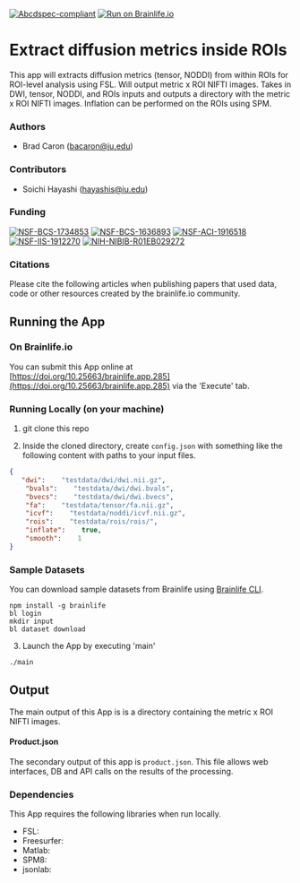 [![Abcdspec-compliant](https://img.shields.io/badge/ABCD_Spec-v1.1-green.svg)](https://github.com/brain-life/abcd-spec)
[![Run on Brainlife.io](https://img.shields.io/badge/Brainlife-brainlife.app.285-blue.svg)](https://doi.org/10.25663/brainlife.app.285)

# Extract diffusion metrics inside ROIs 

This app will extracts diffusion metrics (tensor, NODDI) from within ROIs for ROI-level analysis using FSL. Will output metric x ROI NIFTI images. Takes in DWI, tensor, NODDI, and ROIs inputs and outputs a directory with the metric x ROI NIFTI images. Inflation can be performed on the ROIs using SPM. 

### Authors 

- Brad Caron (bacaron@iu.edu) 

### Contributors 

- Soichi Hayashi (hayashis@iu.edu) 

### Funding 

[![NSF-BCS-1734853](https://img.shields.io/badge/NSF_BCS-1734853-blue.svg)](https://nsf.gov/awardsearch/showAward?AWD_ID=1734853)
[![NSF-BCS-1636893](https://img.shields.io/badge/NSF_BCS-1636893-blue.svg)](https://nsf.gov/awardsearch/showAward?AWD_ID=1636893)
[![NSF-ACI-1916518](https://img.shields.io/badge/NSF_ACI-1916518-blue.svg)](https://nsf.gov/awardsearch/showAward?AWD_ID=1916518)
[![NSF-IIS-1912270](https://img.shields.io/badge/NSF_IIS-1912270-blue.svg)](https://nsf.gov/awardsearch/showAward?AWD_ID=1912270)
[![NIH-NIBIB-R01EB029272](https://img.shields.io/badge/NIH_NIBIB-R01EB029272-green.svg)](https://grantome.com/grant/NIH/R01-EB029272-01)

### Citations 

Please cite the following articles when publishing papers that used data, code or other resources created by the brainlife.io community. 

 

## Running the App 

### On Brainlife.io 

You can submit this App online at [https://doi.org/10.25663/brainlife.app.285](https://doi.org/10.25663/brainlife.app.285) via the 'Execute' tab. 

### Running Locally (on your machine) 

1. git clone this repo 

2. Inside the cloned directory, create `config.json` with something like the following content with paths to your input files. 

```json 
{
   "dwi":    "testdata/dwi/dwi.nii.gz",
    "bvals":    "testdata/dwi/dwi.bvals",
    "bvecs":    "testdata/dwi/dwi.bvecs",
    "fa":    "testdata/tensor/fa.nii.gz",
    "icvf":    "testdata/noddi/icvf.nii.gz",
    "rois":    "testdata/rois/rois/",
    "inflate":    true,
    "smooth":    1
} 
``` 

### Sample Datasets 

You can download sample datasets from Brainlife using [Brainlife CLI](https://github.com/brain-life/cli). 

```
npm install -g brainlife 
bl login 
mkdir input 
bl dataset download 
``` 

3. Launch the App by executing 'main' 

```bash 
./main 
``` 

## Output 

The main output of this App is is a directory containing the metric x ROI NIFTI images. 

#### Product.json 

The secondary output of this app is `product.json`. This file allows web interfaces, DB and API calls on the results of the processing. 

### Dependencies 

This App requires the following libraries when run locally. 

- FSL: 
- Freesurfer: 
- Matlab: 
- SPM8: 
- jsonlab: 
